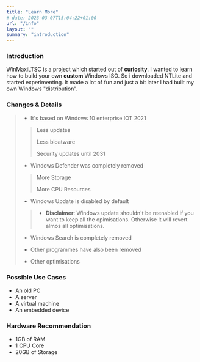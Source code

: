 ```yaml
---
title: "Learn More"
# date: 2023-03-07T15:04:22+01:00
url: "/info"
layout: ""
summary: "introduction"
---
```



### Introduction

WinMaxiLTSC is a project which started out of **curiosity**. I wanted to learn how to build your own **custom** Windows ISO. So i downloaded NTLite and started experimenting. It made a lot of fun and just a bit later I had built my own Windows "distribution". 

### Changes  & Details

> - It's based on Windows 10 enterprise IOT 2021
>
>> Less updates
>>
>> Less bloatware
>>
>> Security updates until 2031
>
> - Windows Defender was completely removed
>
>> More Storage
>>
>> More CPU Resources
>
> - Windows Update is disabled by default
>>
>> - **Disclaimer**: Windows update shouldn't be reenabled if you want to keep all the opimisations. Otherwise it will revert almos all optimisations.
>
> - Windows Search is completely removed
>
> - Other programmes have also been removed
>
> - Other optimisations

### Possible Use Cases

- An old PC
- A server
- A virtual machine
- An embedded device

### Hardware Recommendation

- 1GB of RAM
- 1 CPU Core
- 20GB of Storage
